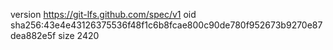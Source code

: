 version https://git-lfs.github.com/spec/v1
oid sha256:43e4e43126375536f48f1c6b8fcae800c90de780f952673b9270e87dea882e5f
size 2420
